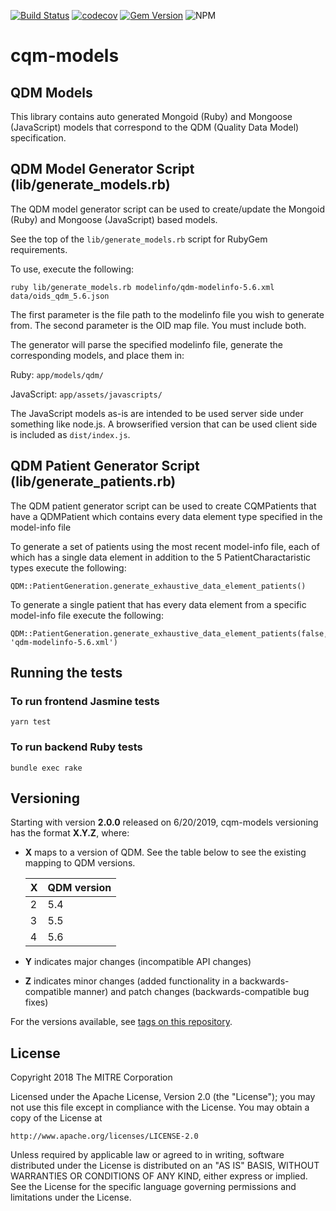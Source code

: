 [![Build Status](https://travis-ci.com/projecttacoma/cqm-models.svg?branch=master)](https://travis-ci.com/projecttacoma/cqm-models)
[![codecov](https://codecov.io/gh/projecttacoma/cqm-models/branch/master/graph/badge.svg)](https://codecov.io/gh/projecttacoma/cqm-models)
[![Gem Version](https://badge.fury.io/rb/cqm-models.svg)](https://badge.fury.io/rb/cqm-models)
![NPM](https://img.shields.io/npm/v/cqm-models.svg)

# cqm-models

## QDM Models

This library contains auto generated Mongoid (Ruby) and Mongoose (JavaScript) models that correspond to the QDM (Quality Data Model) specification.

## QDM Model Generator Script (lib/generate_models.rb)

The QDM model generator script can be used to create/update the Mongoid (Ruby) and Mongoose (JavaScript) based models.

See the top of the `lib/generate_models.rb` script for RubyGem requirements.

To use, execute the following:
```
ruby lib/generate_models.rb modelinfo/qdm-modelinfo-5.6.xml data/oids_qdm_5.6.json
```

The first parameter is the file path to the modelinfo file you wish to generate from. The second parameter is the OID map file. You must include both.

The generator will parse the specified modelinfo file, generate the corresponding models, and place them in:

Ruby: `app/models/qdm/`

JavaScript: `app/assets/javascripts/`

The JavaScript models as-is are intended to be used server side under something like node.js. A browserified version that can be used client side is included as `dist/index.js`.

## QDM Patient Generator Script (lib/generate_patients.rb)

The QDM patient generator script can be used to create CQMPatients that have a QDMPatient which contains every data element type specified in the model-info file

To generate a set of patients using the most recent model-info file, each of which has a single data element in addition to the 5 PatientCharactaristic types execute the following:
```
QDM::PatientGeneration.generate_exhaustive_data_element_patients()
```

To generate a single patient that has every data element from a specific model-info file execute the following:
```
QDM::PatientGeneration.generate_exhaustive_data_element_patients(false, 'qdm-modelinfo-5.6.xml')
```

## Running the tests

### To run frontend Jasmine tests

```
yarn test
```

### To run backend Ruby tests

```
bundle exec rake
```


## Versioning

Starting with version **2.0.0** released on 6/20/2019, cqm-models versioning has the format **X.Y.Z**, where:

* **X** maps to a version of QDM. See the table below to see the existing mapping to QDM versions.

  | X | QDM version |
  | --- | --- |
  | 2 | 5.4 |
  | 3 | 5.5 |
  | 4 | 5.6 |

* **Y** indicates major changes (incompatible API changes)

* **Z** indicates minor changes (added functionality in a backwards-compatible manner) and patch changes (backwards-compatible bug fixes)

For the versions available, see [tags on this repository](https://github.com/projecttacoma/cqm-models/tags).


## License

Copyright 2018 The MITRE Corporation

Licensed under the Apache License, Version 2.0 (the "License"); you may not use this file except in compliance with the License. You may obtain a copy of the License at

```
http://www.apache.org/licenses/LICENSE-2.0
```


Unless required by applicable law or agreed to in writing, software distributed under the License is distributed on an "AS IS" BASIS, WITHOUT WARRANTIES OR CONDITIONS OF ANY KIND, either express or implied. See the License for the specific language governing permissions and limitations under the License.
